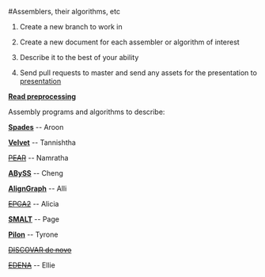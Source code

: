 #Assemblers, their algorithms, etc 

1. Create a new branch to work in 

2. Create a new document for each assembler or algorithm of interest 

3. Describe it to the best of your ability 

4. Send pull requests to master and send any assets for the presentation 
to [presentation](https://github.com/biol7210-genomes/presentation) 

**[Read preprocessing](/reads_preprocessing.md)**


Assembly programs and algorithms to describe: 

**[Spades](/spades.md)** -- Aroon

**[Velvet](/Velvet.md)** -- Tannishtha

~~[PEAR](/PEAR.md)~~ -- Namratha

**[ABySS](/ABySS.md)** -- Cheng

**[AlignGraph](/AlignGraph.md)** -- Alli

~~[EPGA2](/EPGA2.md)~~ -- Alicia 

**[SMALT](/SMALT.md)** -- Page

**[Pilon](/pilon.md)** -- Tyrone

~~[DISCOVAR de novo](/DISCOVAR_de_novo.md)~~

~~[EDENA](/EDENA.md)~~ -- Ellie

